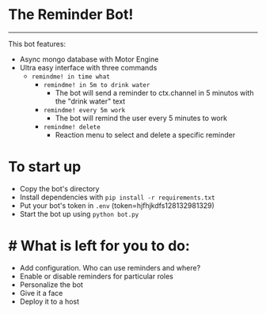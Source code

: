 # The Reminder Bot!
<hr>

This bot features:

- Async mongo database with Motor Engine
- Ultra easy interface with three commands
    - `remindme! in time what`
        - `remindme! in 5m to drink water`
            - The bot will send a reminder to ctx.channel in 5 minutos with the "drink water" text
        - `remindme! every 5m work`
            - The bot will remind the user every 5 minutes to work
        - `remindme! delete`
            - Reaction menu to select and delete a specific reminder

# To start up
- Copy the bot's directory
- Install dependencies with `pip install -r requirements.txt`
- Put your bot's token in `.env` (token=hjfhjkdfs128132981329)
- Start the bot up using `python bot.py`

# # What is left for you to do:
- Add configuration. Who can use reminders and where? 
- Enable or disable reminders for particular roles
- Personalize the bot
- Give it a face
- Deploy it to a host
